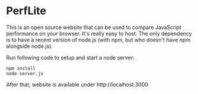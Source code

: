 # PerfLite

This is an open source website that can be used to compare JavaScript performance
on your browser. It's really easy to host. The only dependency is to have a recent
version of node.js (with npm, but who doesn't have npm alongside node.js).

Run following code to setup and start a node server:

```
npm install
node server.js
```

After that, website is available under http://localhost:3000
